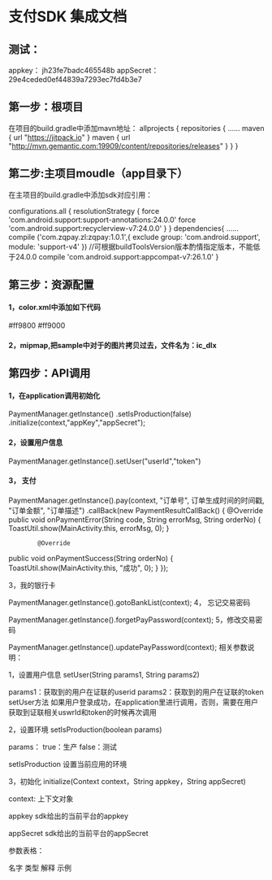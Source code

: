 # 支付SDK 集成文档

## 测试：
appkey：   jh23fe7badc465548b
appSecret：29e4ceded0ef44839a7293ec7fd4b3e7

## 第一步：根项目
在项目的build.gradle中添加mavn地址：
allprojects {
    repositories {
        ......
       maven {
           url "https://jitpack.io"
       }
        maven {
            url "http://mvn.gemantic.com:19909/content/repositories/releases"
        }
    }
}
## 第二步:主项目moudle（app目录下）
在主项目的build.gradle中添加sdk对应引用：

configurations.all {
    resolutionStrategy {
        force 'com.android.support:support-annotations:24.0.0'
        force 'com.android.support:recyclerview-v7:24.0.0'
    }
}
dependencies{
    ......
    compile ('com.zqpay.zl:zqpay:1.0.1',{
    exclude group: 'com.android.support', module: 'support-v4'
    })
    //可根据buildToolsVersion版本酌情指定版本，不能低于24.0.0
   compile 'com.android.support:appcompat-v7:26.1.0'
}
## 第三步：资源配置
#### 1，color.xml中添加如下代码

<color name="zqpay_theme">#ff9800</color>
<color name="zqpay_theme_title">#ff9000</color>

#### 2，mipmap,把sample中对于的图片拷贝过去，文件名为：ic_dlx

## 第四步：API调用

#### 1，在application调用初始化

PaymentManager.getInstance()
        .setIsProduction(false)
        .initialize(context,"appKey","appSecret");


#### 2，设置用户信息
PaymentManager.getInstance().setUser("userId","token")

#### 3， 支付

PaymentManager.getInstance().pay(context, "订单号", 订单生成时间的时间戳, "订单金额", "订单描述")
        .callBack(new PaymentResultCallBack() {
            @Override
 public void onPaymentError(String code, String errorMsg, String orderNo) {
                ToastUtil.show(MainActivity.this, errorMsg, 0);
 }

            @Override
 public void onPaymentSuccess(String orderNo) {
                ToastUtil.show(MainActivity.this, "成功", 0);
 }
        });

 3，我的银行卡

PaymentManager.getInstance().gotoBankList(context);
4， 忘记交易密码

PaymentManager.getInstance().forgetPayPassword(context);
5，修改交易密码

PaymentManager.getInstance().updatePayPassword(context);
 相关参数说明：

1，设置用户信息   setUser(String params1, String params2)

params1：获取到的用户在证联的userid
params2：获取到的用户在证联的token
setUser方法  如果用户登录成功，在application里进行调用，否则，需要在用户获取到证联相关uswrId和token的时候再次调用

2，设置环境    setIsProduction(boolean params)

 params： true：生产 false：测试

setIsProduction   设置当前应用的环境

3，初始化    initialize(Context context，String appkey，String appSecret)

context:   上下文对象

appkey     sdk给出的当前平台的appkey

appSecret  sdk给出的当前平台的appSecret

参数表格：

名字   类型   解释   示例



